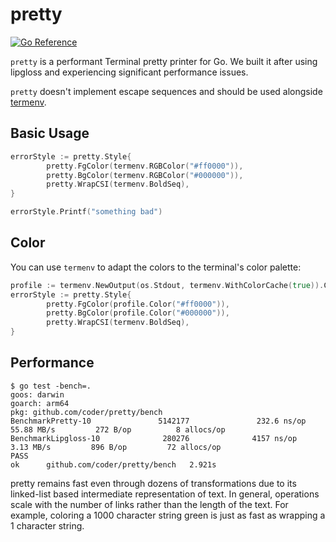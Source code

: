 # pretty
[![Go Reference](https://pkg.go.dev/badge/github.com/coder/pretty.svg)](https://pkg.go.dev/github.com/coder/pretty)


`pretty` is a performant Terminal pretty printer for Go. We built it after
using lipgloss and experiencing significant performance issues.

`pretty` doesn't implement escape sequences and should be used alongside [termenv](https://pkg.go.dev/github.com/muesli/termenv).


## Basic Usage

```go
errorStyle := pretty.Style{
		pretty.FgColor(termenv.RGBColor("#ff0000")),
		pretty.BgColor(termenv.RGBColor("#000000")),
		pretty.WrapCSI(termenv.BoldSeq),
}

errorStyle.Printf("something bad")
```

## Color

You can use `termenv` to adapt the colors to the terminal's color palette:

```go
profile := termenv.NewOutput(os.Stdout, termenv.WithColorCache(true)).ColorProfile()
errorStyle := pretty.Style{
        pretty.FgColor(profile.Color("#ff0000")),
        pretty.BgColor(profile.Color("#000000")),
        pretty.WrapCSI(termenv.BoldSeq),
}
```

## Performance

```
$ go test -bench=.
goos: darwin
goarch: arm64
pkg: github.com/coder/pretty/bench
BenchmarkPretty-10               5142177               232.6 ns/op        55.88 MB/s         272 B/op          8 allocs/op
BenchmarkLipgloss-10              280276              4157 ns/op           3.13 MB/s         896 B/op         72 allocs/op
PASS
ok      github.com/coder/pretty/bench   2.921s
```

pretty remains fast even through dozens of transformations due to its linked-list
based intermediate representation of text. In general, operations scale with
the number of links rather than the length of the text. For example, coloring
a 1000 character string green is just as fast as wrapping a 1 character string.